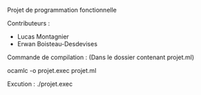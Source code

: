 Projet de programmation fonctionnelle

Contributeurs : 
- Lucas Montagnier
- Erwan Boisteau-Desdevises

Commande de compilation : 
(Dans le dossier contenant projet.ml)

ocamlc -o projet.exec projet.ml

Excution :
./projet.exec